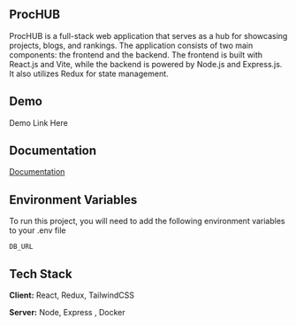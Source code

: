 ## ProcHUB

ProcHUB  is a full-stack web application that serves as a hub for showcasing projects, blogs, and rankings. The application consists of two main components: the frontend and the backend. The frontend is built with React.js and Vite, while the backend is powered by Node.js and Express.js. It also utilizes Redux for state management.
## Demo

Demo Link Here


## Documentation

[Documentation]()


## Environment Variables

To run this project, you will need to add the following environment variables to your .env file

`DB_URL`



## Tech Stack

**Client:** React, Redux, TailwindCSS

**Server:** Node, Express , Docker

